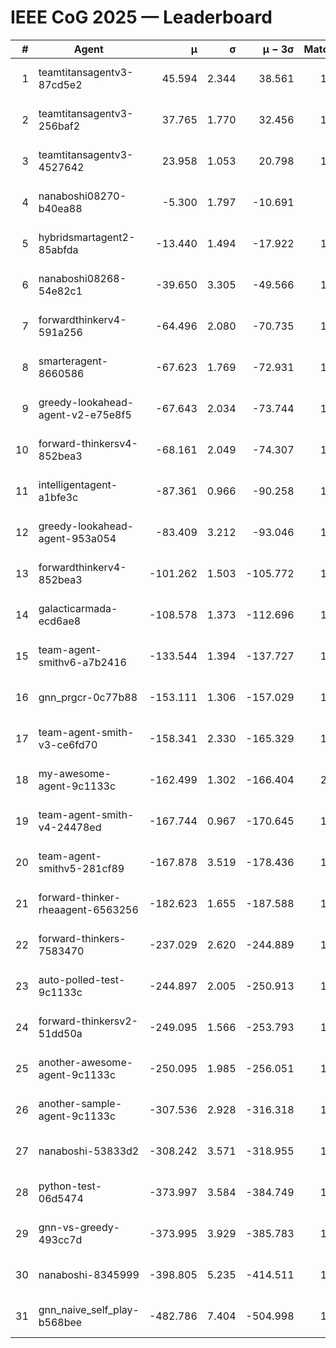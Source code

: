 # IEEE CoG 2025 — Leaderboard

| # | Agent | μ | σ | μ − 3σ | Matches | Updated |
|---:|---|---:|---:|---:|---:|---|
| 1 | teamtitansagentv3-87cd5e2 | 45.594 | 2.344 | 38.561 | 1520 | 2025-08-27 07:42 |
| 2 | teamtitansagentv3-256baf2 | 37.765 | 1.770 | 32.456 | 1560 | 2025-08-27 07:42 |
| 3 | teamtitansagentv3-4527642 | 23.958 | 1.053 | 20.798 | 1480 | 2025-08-27 07:42 |
| 4 | nanaboshi08270-b40ea88 | -5.300 | 1.797 | -10.691 | 340 | 2025-08-27 07:42 |
| 5 | hybridsmartagent2-85abfda | -13.440 | 1.494 | -17.922 | 1261 | 2025-08-27 07:42 |
| 6 | nanaboshi08268-54e82c1 | -39.650 | 3.305 | -49.566 | 1260 | 2025-08-27 07:42 |
| 7 | forwardthinkerv4-591a256 | -64.496 | 2.080 | -70.735 | 1340 | 2025-08-27 07:42 |
| 8 | smarteragent-8660586 | -67.623 | 1.769 | -72.931 | 1255 | 2025-08-27 07:42 |
| 9 | greedy-lookahead-agent-v2-e75e8f5 | -67.643 | 2.034 | -73.744 | 1398 | 2025-08-27 07:42 |
| 10 | forward-thinkersv4-852bea3 | -68.161 | 2.049 | -74.307 | 1452 | 2025-08-27 07:42 |
| 11 | intelligentagent-a1bfe3c | -87.361 | 0.966 | -90.258 | 1418 | 2025-08-27 07:42 |
| 12 | greedy-lookahead-agent-953a054 | -83.409 | 3.212 | -93.046 | 1518 | 2025-08-27 07:42 |
| 13 | forwardthinkerv4-852bea3 | -101.262 | 1.503 | -105.772 | 1262 | 2025-08-27 07:42 |
| 14 | galacticarmada-ecd6ae8 | -108.578 | 1.373 | -112.696 | 1440 | 2025-08-27 07:42 |
| 15 | team-agent-smithv6-a7b2416 | -133.544 | 1.394 | -137.727 | 1800 | 2025-08-27 07:42 |
| 16 | gnn_prgcr-0c77b88 | -153.111 | 1.306 | -157.029 | 1240 | 2025-08-27 07:42 |
| 17 | team-agent-smith-v3-ce6fd70 | -158.341 | 2.330 | -165.329 | 1620 | 2025-08-27 07:42 |
| 18 | my-awesome-agent-9c1133c | -162.499 | 1.302 | -166.404 | 2140 | 2025-08-27 07:42 |
| 19 | team-agent-smith-v4-24478ed | -167.744 | 0.967 | -170.645 | 1540 | 2025-08-27 07:42 |
| 20 | team-agent-smithv5-281cf89 | -167.878 | 3.519 | -178.436 | 1780 | 2025-08-27 07:42 |
| 21 | forward-thinker-rheaagent-6563256 | -182.623 | 1.655 | -187.588 | 1622 | 2025-08-27 07:42 |
| 22 | forward-thinkers-7583470 | -237.029 | 2.620 | -244.889 | 1620 | 2025-08-27 07:42 |
| 23 | auto-polled-test-9c1133c | -244.897 | 2.005 | -250.913 | 1340 | 2025-08-27 07:42 |
| 24 | forward-thinkersv2-51dd50a | -249.095 | 1.566 | -253.793 | 1722 | 2025-08-27 07:42 |
| 25 | another-awesome-agent-9c1133c | -250.095 | 1.985 | -256.051 | 1720 | 2025-08-27 07:42 |
| 26 | another-sample-agent-9c1133c | -307.536 | 2.928 | -316.318 | 1820 | 2025-08-27 07:42 |
| 27 | nanaboshi-53833d2 | -308.242 | 3.571 | -318.955 | 1500 | 2025-08-27 07:42 |
| 28 | python-test-06d5474 | -373.997 | 3.584 | -384.749 | 1360 | 2025-08-27 07:42 |
| 29 | gnn-vs-greedy-493cc7d | -373.995 | 3.929 | -385.783 | 1460 | 2025-08-27 07:42 |
| 30 | nanaboshi-8345999 | -398.805 | 5.235 | -414.511 | 1580 | 2025-08-27 07:42 |
| 31 | gnn_naive_self_play-b568bee | -482.786 | 7.404 | -504.998 | 1140 | 2025-08-27 07:42 |
